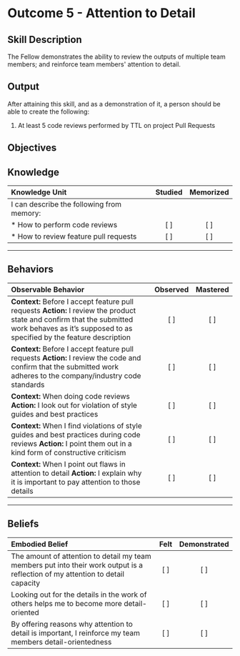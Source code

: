 # Outcome 5 - Attention to Detail

**Skill Description**
----------
The Fellow demonstrates the ability to review the outputs of multiple team members; and reinforce team members' attention to detail.

**Output**
----------
After attaining this skill, and as a demonstration of it, a person should be able to create the following:

1. At least 5 code reviews performed by TTL on project Pull Requests


**Objectives**
----------
## **Knowledge**


| Knowledge Unit   |      Studied      | Memorized |
|:-------------|:------------------:|:--------:|
| I can describe the following from memory: | | |
| * How to perform code reviews | [ ] | [ ]  |
| * How to review feature pull requests     | [ ] | [ ]  |



----------


## **Behaviors**

| Observable Behavior   |      Observed      | Mastered |
|:-------------|:------------------:|:--------:|
| **Context:** Before I accept feature pull requests **Action:** I review the product state and confirm that the submitted work behaves as it’s supposed to as specified by the feature description | [ ] | [ ]  |
| **Context:** Before I accept feature pull requests **Action:** I review the code and confirm that the submitted work  adheres to the company/industry code standards | [ ] | [ ]  |
| **Context:** When doing code reviews **Action:** I look out for violation of style guides and best practices | [ ] | [ ]  
| **Context:** When I find violations of style guides and best practices during code reviews **Action:** I point them out in a kind form of constructive criticism | [ ] | [ ]  
| **Context:** When I point out flaws in attention to detail **Action:** I explain why it is important to pay attention to those details | [ ] | [ ]


----------


## **Beliefs**


| Embodied Belief   |      Felt      | Demonstrated |
|:-------------|:------------------:|:--------:|
| The amount of attention to detail my team members put into their work output is a reflection of my attention to detail capacity | [ ] | [ ]  |
| Looking out for the details in the work of others helps me to become more detail-oriented | [ ] | [ ]  |
| By offering reasons why attention to detail is important, I reinforce my team members detail-orientedness | [ ] | [ ]  |

